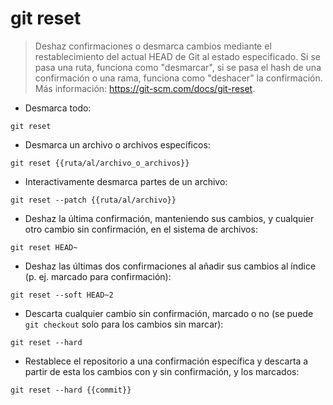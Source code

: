 # git reset

> Deshaz confirmaciones o desmarca cambios mediante el restablecimiento del actual HEAD de Git al estado especificado.
> Si se pasa una ruta, funciona como "desmarcar", si se pasa el hash de una confirmación o una rama, funciona como "deshacer" la confirmación.
> Más información: <https://git-scm.com/docs/git-reset>.

- Desmarca todo:

`git reset`

- Desmarca un archivo o archivos específicos:

`git reset {{ruta/al/archivo_o_archivos}}`

- Interactivamente desmarca partes de un archivo:

`git reset --patch {{ruta/al/archivo}}`

- Deshaz la última confirmación, manteniendo sus cambios, y cualquier otro cambio sin confirmación, en el sistema de archivos:

`git reset HEAD~`

- Deshaz las últimas dos confirmaciones al añadir sus cambios al índice (p. ej. marcado para confirmación):

`git reset --soft HEAD~2`

- Descarta cualquier cambio sin confirmación, marcado o no (se puede `git checkout` solo para los cambios sin marcar):

`git reset --hard`

- Restablece el repositorio a una confirmación específica y descarta a partir de esta los cambios con y sin confirmación, y los marcados:

`git reset --hard {{commit}}`
